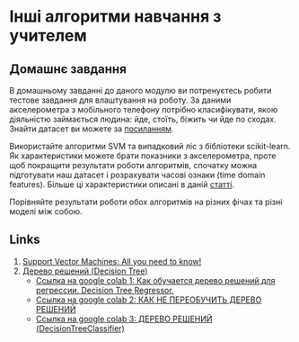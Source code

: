 # Інші алгоритми навчання з учителем

## Домашнє завдання

В домашньому завданні до даного модулю ви потренуєтесь робити тестове завдання для влаштування на роботу. За даними акселерометра з мобільного телефону потрібно класифікувати, якою діяльністю займається людина: йде, стоїть, біжить чи йде по сходах. Знайти датасет ви можете за [посиланням](https://drive.google.com/file/d/1nzrtQpfaHL0OgJ_eXzA7VuEj7XotrSWO/view?usp=share_link).

Використайте алгоритми SVM та випадковий ліс з бібліотеки scikit-learn. Як характеристики можете брати показники з акселерометра, проте щоб покращити результати роботи алгоритмів, спочатку можна підготувати наш датасет і розрахувати часові ознаки (time domain features). Більше ці характеристики описані в даній [статті](https://drive.google.com/file/d/1-18YEmp0YjV3hN9iI8J1i_FWd55HFwOK/view?usp=share_link).

Порівняйте результати роботи обох алгоритмів на різних фічах та різні моделі між собою.

## Links

1. [Support Vector Machines: All you need to know!](https://www.youtube.com/watch?v=ny1iZ5A8ilA&ab_channel=IntuitiveMachineLearning)
2. [Дерево решений (Decision Tree)](https://www.youtube.com/playlist?list=PLkJJmZ1EJno5eV954-PwtRJAw2lE6s-w1)
   - [Ссылка на google colab 1: Как обучается дерево решений для регрессии. Decision Tree Regressor.](https://colab.research.google.com/drive/1AF5iURw-R0hPejwxWLi2VspI2BJrCsvl)
   - [Ссылка на google colab 2: КАК НЕ ПЕРЕОБУЧИТЬ ДЕРЕВО РЕШЕНИЙ](https://colab.research.google.com/drive/1JH4yaZ6JyoNVa62lq_IZ4gahtrctPe1G)
   - [Ссылка на google colab 3: ДЕРЕВО РЕШЕНИЙ (DecisionTreeClassifier)](https://colab.research.google.com/drive/1zZ1-yHieyvntLXChVkr2Epq5bsLFherw)